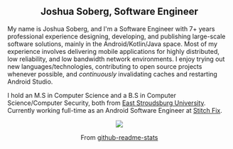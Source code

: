 <h2 align="center">Joshua Soberg, Software Engineer</h2>

<p align="left">
My name is Joshua Soberg, and I'm a Software Engineer with 7+ years professional experience designing, developing, and publishing large-scale software solutions, mainly in the Android/Kotlin/Java space. Most of my experience involves delivering mobile applications for highly distributed, low reliability, and low bandwidth network environments. I enjoy trying out new languages/technologies, contributing to open source projects whenever possible, and <i>continuously</i> invalidating caches and restarting Android Studio.
</p>

<p align="left">
I hold an M.S in Computer Science and a B.S in Computer Science/Computer Security, both from <a href="https://www.esu.edu/">East Stroudsburg University</a>. Currently working full-time as an Android Software Engineer at <a href="https://multithreaded.stitchfix.com/engineering/">Stitch Fix</a>.
</p>

<p align="center">
  <img src="https://github-readme-stats.vercel.app/api?username=jsoberg&count_private=true&show_icons=true&include_all_commits=true&hide_rank=true&hide=stars&theme=nord">
</p>
<p align="center">
From <a href="https://github.com/anuraghazra/github-readme-stats">github-readme-stats</a>
</p>
